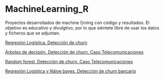 # MachineLearning_R
Proyectos desarrollados de machine l]rning con código y resultados. 
El objetivo es educativo y divulgtivo, por lo que siéntete libre de usar los datos y ficheros que se adjuntan. 


[Regresión Logística. Detección de churn](https://github.com/AdSan-R/MachineLearning_R/blob/main/pdf/Regresi%C3%B3n%20Log%C3%ADstica.%20Detecci%C3%B3n%20de%20churn.%20Caso%20Telecomunicaciones.pdf)

[Árboles de decisión. Detección de churn. Caso Telecomunicaciones](https://github.com/AdSan-R/MachineLearning_R/blob/main/pdf/%C3%81rboles%20de%20decisi%C3%B3n.%20Detecci%C3%B3n%20de%20churn.%20Caso%20Telecomunicaciones.pdf)

[Random forest. Detección de churn. Caso Telecomunicaciones](https://github.com/AdSan-R/MachineLearning_R/blob/main/pdf/Random%20forest.%20Detecci%C3%B3n%20de%20churn.%20Caso%20Telecomunicaciones.pdf)

[Regresión Logística y Näive bayes. Detección de churn bancario](https://github.com/AdSan-R/MachineLearning_R/blob/main/pdf/Regresi%C3%B3n%20Log%C3%ADstica%20y%20N%C3%A4ive%20bayes.%20Detecci%C3%B3n%20de%20churn%20bancario.pdf)




